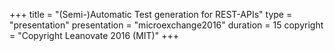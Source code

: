+++
title = "(Semi-)Automatic Test generation for REST-APIs"
type = "presentation"
presentation = "microexchange2016"
duration = 15
copyright = "Copyright Leanovate 2016 (MIT)"
+++
